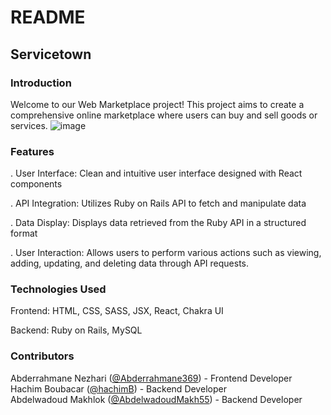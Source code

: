 # README

## Servicetown


### Introduction
Welcome to our Web Marketplace project! This project aims to create a comprehensive online marketplace where users can buy and sell goods or services.
![image](https://github.com/Abderrahmane369/ServiceTown/assets/133237331/14700a3d-6002-4839-9b31-1c3f19f4db2c)


### Features
. User Interface: Clean and intuitive user interface designed with React components

. API Integration: Utilizes Ruby on Rails API to fetch and manipulate data

. Data Display: Displays data retrieved from the Ruby API in a structured format

. User Interaction: Allows users to perform various actions such as viewing, adding, updating, and deleting data through API requests.


### Technologies Used
Frontend: HTML, CSS, SASS, JSX, React, Chakra UI

Backend: Ruby on Rails, MySQL

### Contributors
Abderrahmane Nezhari ([@Abderrahmane369](https://github.com/Abderrahmane369)) - Frontend Developer  
Hachim Boubacar ([@hachimB](https://github.com/hachimB)) - Backend Developer  
Abdelwadoud Makhlok ([@AbdelwadoudMakh55](https://github.com/AbdelwadoudMakh55)) - Backend Developer  
